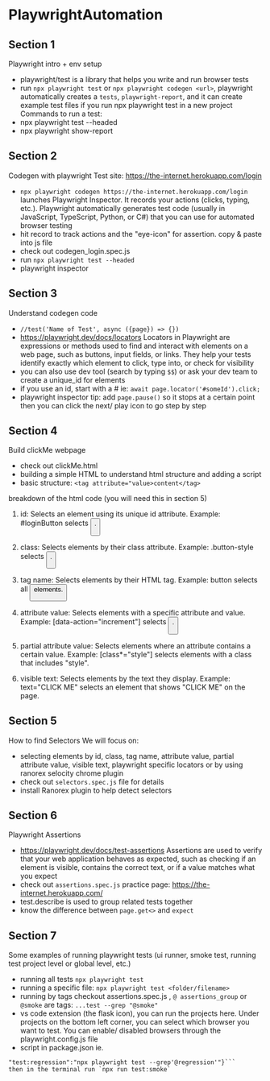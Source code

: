 # PlaywrightAutomation

## Section 1
Playwright intro + env setup
- playwright/test is a library that helps you write and run browser tests
- run `npx playwright test` or `npx playwright codegen <url>`, playwright automatically creates a `tests`, `playwright-report`, and it can create example test files if you run npx playwright test in a new project 
Commands to run a test: 
- npx playwright test --headed
- npx playwright show-report

## Section 2
Codegen with playwright
Test site: https://the-internet.herokuapp.com/login
- `npx playwright codegen https://the-internet.herokuapp.com/login`  launches Playwright Inspector. It records your actions (clicks, typing, etc.). Playwright automatically generates test code (usually in JavaScript, TypeScript, Python, or C#) that you can use for automated browser testing
- hit record to track actions and the "eye-icon" for assertion. copy & paste into js file
- check out codegen_login.spec.js 
- run `npx playwright test --headed`
- playwright inspector

## Section 3
Understand codegen code
- `//test('Name of Test', async ({page}) => {})`
- https://playwright.dev/docs/locators Locators in Playwright are expressions or methods used to find and interact with elements on a web page, such as buttons, input fields, or links. They help your tests identify exactly which element to click, type into, or check for visibility
- you can also use dev tool (search by typing `$$`) or ask your dev team to create a unique_id for elements
- if you use an id, start with a # ie: `await page.locator('#someId').click;`
- playwright inspector tip: add `page.pause()` so it stops at a certain point then you can click the next/ play icon to go step by step


## Section 4
Build clickMe webpage
- check out clickMe.html
- building a simple HTML to understand html structure and adding a script
- basic structure: `<tag attribute="value>content</tag>`

breakdown of the html code (you will need this in section 5)
1. id: Selects an element using its unique id attribute.
Example: #loginButton selects <button id="loginButton">.

2. class: Selects elements by their class attribute.
Example: .button-style selects <button class="button-style">.

3. tag name: Selects elements by their HTML tag.
Example: button selects all <button> elements.

4. attribute value: Selects elements with a specific attribute and value.
Example: [data-action="increment"] selects <button data-action="increment">.

5. partial attribute value: Selects elements where an attribute contains a certain value.
Example: [class*="style"] selects elements with a class that includes "style".

6. visible text: Selects elements by the text they display.
Example: text="CLICK ME" selects an element that shows "CLICK ME" on the page.

## Section 5
How to find Selectors
We will focus on: 
- selecting elements by id, class, tag name, attribute value, partial attribute value, visible text, playwright specific locators or by using ranorex selocity chrome plugin
- check out `selectors.spec.js` file for details
- install Ranorex plugin to help detect selectors

## Section 6
Playwright Assertions
- https://playwright.dev/docs/test-assertions Assertions are used to verify that your web application behaves as expected, such as checking if an element is visible, contains the correct text, or if a value matches what you expect
- check out `assertions.spec.js` practice page: https://the-internet.herokuapp.com/ 
- test.describe is used to group related tests together
- know the difference between `page.get<>` and `expect` 

## Section 7
Some examples of running playwright tests (ui runner, smoke test, running test project level or global level, etc.)
- running all tests `npx playwright test` 
- running a specific file: `npx playwright test <folder/filename>` 
- running by tags checkout assertions.spec.js , `@ assertions_group` or `@smoke` are tags: `...test --grep "@smoke" `
- vs code extension (the flask icon), you can run the projects here. Under projects on the bottom left corner, you can select which browser you want to test. You can enable/ disabled browsers through the playwright.config.js file
- script in package.json ie. 
```"scripts":{"test:smoke":"npx playwright test --grep'@smoke'",
"test:regression":"npx playwright test --grep'@regression'"}```
then in the terminal run `npx run test:smoke` 